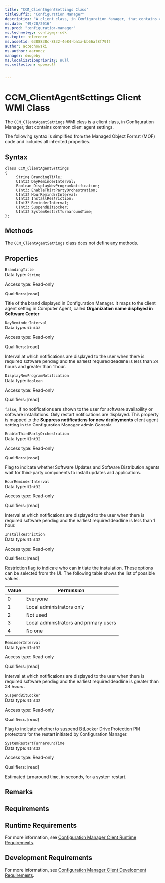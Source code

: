 ```yaml
---
title: "CCM_ClientAgentSettings Class"
titleSuffix: "Configuration Manager"
description: "A client class, in Configuration Manager, that contains common client agent settings."  
ms.date: "09/20/2016"
ms.prod: "configuration-manager"
ms.technology: configmgr-sdk
ms.topic: reference
ms.assetid: 6388838c-8832-4e84-ba1a-bb66af8f79ff
author: aczechowski
ms.author: aaroncz
manager: dougeby
ms.localizationpriority: null
ms.collection: openauth


---
```

# CCM_ClientAgentSettings Client WMI Class
The `CCM_ClientAgentSettings` WMI class is a client class, in Configuration Manager, that contains common client agent settings.  

 The following syntax is simplified from the Managed Object Format (MOF) code and includes all inherited properties.  

## Syntax  

```  
class CCM_ClientAgentSettings  
{  
     String BrandingTitle;  
     UInt32 DayReminderInterval;  
     Boolean DisplayNewProgramNotification;  
     UInt32 EnableThirdPartyOrchestration;  
     UInt32 HourReminderInterval;  
     UInt32 InstallRestriction;  
     UInt32 ReminderInterval;  
     UInt32 SuspendBitLocker;  
     UInt32 SystemRestartTurnaroundTime;  
};  
```  

## Methods  
 The `CCM_ClientAgentSettings` class does not define any methods.  

## Properties  
 `BrandingTitle`  
 Data type: `String`  

 Access type: Read-only  

 Qualifiers: [read]  

 Title of the brand displayed in Configuration Manager. It maps to the client agent setting in Computer Agent, called **Organization name displayed in Software Center**  

 `DayReminderInterval`  
 Data type: `UInt32`  

 Access type: Read-only  

 Qualifiers: [read]  

 Interval at which notifications are displayed to the user when there is required software pending and the earliest required deadline is less than 24 hours and greater than 1 hour.  

 `DisplayNewProgramNotification`  
 Data type: `Boolean`  

 Access type: Read-only  

 Qualifiers: [read]  

 `false`, if no notifications are shown to the user for software availability or software installations. Only restart notifications are displayed. This property is mapped to the **Suppress notifications for new deployments** client agent setting in the Configuration Manager Admin Console.  

 `EnableThirdPartyOrchestration`  
 Data type: `UInt32`  

 Access type: Read-only  

 Qualifiers: [read]  

 Flag to indicate whether Software Updates and Software Distribution agents wait for third-party components to install updates and applications.  

 `HourReminderInterval`  
 Data type: `UInt32`  

 Access type: Read-only  

 Qualifiers: [read]  

 Interval at which notifications are displayed to the user when there is required software pending and the earliest required deadline is less than 1 hour.  

 `InstallRestriction`  
 Data type: `UInt32`  

 Access type: Read-only  

 Qualifiers: [read]  

 Restriction flag to indicate who can initiate the installation. These options can be selected from the UI. The following table shows the list of possible values.  

|Value|Permission|  
|-----------|----------------|  
|0|Everyone|  
|1|Local administrators only|  
|2|Not used|  
|3|Local administrators and primary users|  
|4|No one|  

 `ReminderInterval`  
 Data type: `UInt32`  

 Access type: Read-only  

 Qualifiers: [read]  

 Interval at which notifications are displayed to the user when there is required software pending and the earliest required deadline is greater than 24 hours.  

 `SuspendBitLocker`  
 Data type: `UInt32`  

 Access type: Read-only  

 Qualifiers: [read]  

 Flag to indicate whether to suspend BitLocker Drive Protection PIN protectors for the restart initiated by Configuration Manager.  

 `SystemRestartTurnaroundTime`  
 Data type: `UInt32`  

 Access type: Read-only  

 Qualifiers: [read]  

 Estimated turnaround time, in seconds, for a system restart.  

## Remarks  

## Requirements  

## Runtime Requirements  
 For more information, see [Configuration Manager Client Runtime Requirements](../../../../../develop/core/reqs/client-runtime-requirements.md).  

## Development Requirements  
 For more information, see [Configuration Manager Client Development Requirements](../../../../../develop/core/reqs/client-development-requirements.md).  
